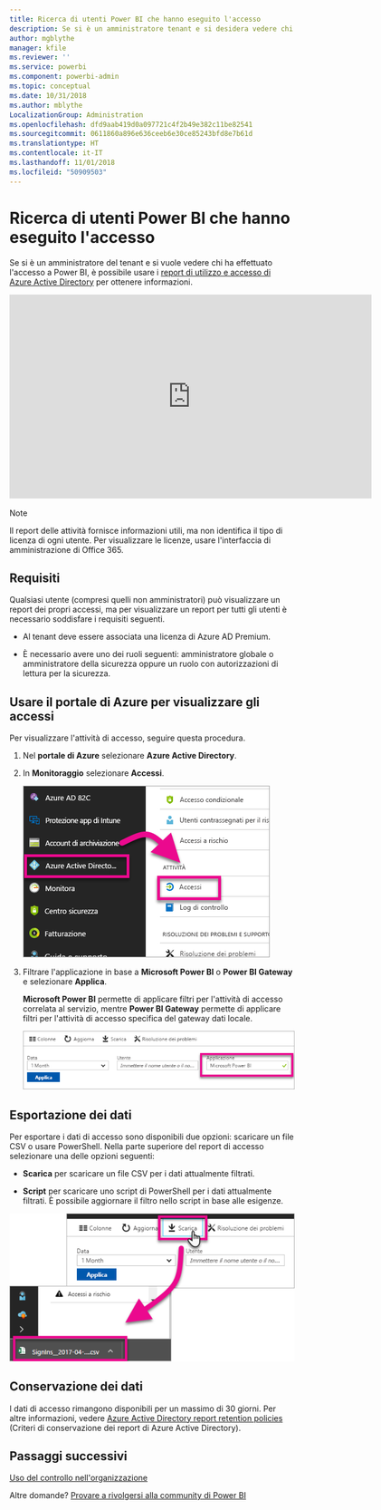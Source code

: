 ```yaml
---
title: Ricerca di utenti Power BI che hanno eseguito l'accesso
description: Se si è un amministratore tenant e si desidera vedere chi ha effettuato l'accesso a Power BI, è possibile usare i report d'uso e di accesso di Azure Active Directory per ottenere informazioni.
author: mgblythe
manager: kfile
ms.reviewer: ''
ms.service: powerbi
ms.component: powerbi-admin
ms.topic: conceptual
ms.date: 10/31/2018
ms.author: mblythe
LocalizationGroup: Administration
ms.openlocfilehash: dfd9aab419d0a097721c4f2b49e382c11be82541
ms.sourcegitcommit: 0611860a896e636ceeb6e30ce85243bfd8e7b61d
ms.translationtype: HT
ms.contentlocale: it-IT
ms.lasthandoff: 11/01/2018
ms.locfileid: "50909503"
---
```

# <a name="find-power-bi-users-that-have-signed-in"></a>Ricerca di utenti Power BI che hanno eseguito l'accesso

Se si è un amministratore del tenant e si vuole vedere chi ha effettuato l'accesso a Power BI, è possibile usare i [report di utilizzo e accesso di Azure Active Directory](/azure/active-directory/reports-monitoring/concept-sign-ins) per ottenere informazioni.

<iframe width="640" height="360" src="https://www.youtube.com/embed/1AVgh9w9VM8?showinfo=0" frameborder="0" allowfullscreen></iframe>

> [!NOTE]
> Il report delle attività fornisce informazioni utili, ma non identifica il tipo di licenza di ogni utente. Per visualizzare le licenze, usare l'interfaccia di amministrazione di Office 365.

## <a name="requirements"></a>Requisiti

Qualsiasi utente (compresi quelli non amministratori) può visualizzare un report dei propri accessi, ma per visualizzare un report per tutti gli utenti è necessario soddisfare i requisiti seguenti.

* Al tenant deve essere associata una licenza di Azure AD Premium.

* È necessario avere uno dei ruoli seguenti: amministratore globale o amministratore della sicurezza oppure un ruolo con autorizzazioni di lettura per la sicurezza.

## <a name="use-the-azure-portal-to-view-sign-ins"></a>Usare il portale di Azure per visualizzare gli accessi

Per visualizzare l'attività di accesso, seguire questa procedura.

1. Nel **portale di Azure** selezionare **Azure Active Directory**.

1. In **Monitoraggio** selezionare **Accessi**.
   
    ![Accessi di Azure AD](media/service-admin-access-usage/azure-portal-sign-ins.png)

1. Filtrare l'applicazione in base a **Microsoft Power BI** o **Power BI Gateway** e selezionare **Applica**.

    **Microsoft Power BI** permette di applicare filtri per l'attività di accesso correlata al servizio, mentre **Power BI Gateway** permette di applicare filtri per l'attività di accesso specifica del gateway dati locale.
   
    ![Filtrare gli accessi](media/service-admin-access-usage/sign-in-filter.png)

## <a name="export-the-data"></a>Esportazione dei dati

Per esportare i dati di accesso sono disponibili due opzioni: scaricare un file CSV o usare PowerShell. Nella parte superiore del report di accesso selezionare una delle opzioni seguenti:

* **Scarica** per scaricare un file CSV per i dati attualmente filtrati.

* **Script** per scaricare uno script di PowerShell per i dati attualmente filtrati. È possibile aggiornare il filtro nello script in base alle esigenze.

![Scaricare un file CSV o uno script](media/service-admin-access-usage/download-sign-in-data-csv.png)

## <a name="data-retention"></a>Conservazione dei dati

I dati di accesso rimangono disponibili per un massimo di 30 giorni. Per altre informazioni, vedere [Azure Active Directory report retention policies](/azure/active-directory/reports-monitoring/reference-reports-data-retention) (Criteri di conservazione dei report di Azure Active Directory).

## <a name="next-steps"></a>Passaggi successivi

[Uso del controllo nell'organizzazione](service-admin-auditing.md)

Altre domande? [Provare a rivolgersi alla community di Power BI](https://community.powerbi.com/)

